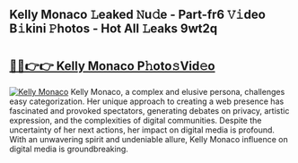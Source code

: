 ## Kelly Monaco 𝙻eaked 𝙽u𝚍e - Part-fr6 𝚅𝚒deo B𝚒kini 𝙿hotos - Hot All 𝙻eaks 9wt2q

# <h2><a href="http://ld1c5lk.urlbe.top/?page=Kelly+Monaco">🔗🔗👉👉 Kelly Monaco P𝚑oto𝚜Vid𝚎o</a></h2>

[![Kelly Monaco](https://i.imgur.com/eBuTRDB.gif)](http://ld1c5lk.urlbe.top/?page=Kelly+Monaco)
Kelly Monaco, a complex and elusive persona, challenges easy categorization. Her unique approach to creating a web presence has fascinated and provoked spectators, generating debates on privacy, artistic expression, and the complexities of digital communities. Despite the uncertainty of her next actions, her impact on digital media is profound. With an unwavering spirit and undeniable allure, Kelly Monaco influence on digital media is groundbreaking.
